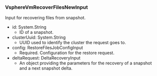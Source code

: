 ### VsphereVmRecoverFilesNewInput
Input for recovering files from snapshot.

- id: System.String
  - ID of a snapshot.
- clusterUuid: System.String
  - UUID used to identify the cluster the request goes to.
- config: RestoreFilesJobConfigInput
  - Required. Configuration for the restore request.
- deltaRequest: DeltaRecoveryInput
  - An object providing the parameters for the recovery of a snapshot and a next snapshot delta.
